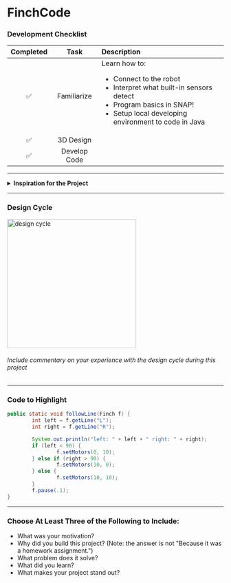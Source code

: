# FinchCode

### Development Checklist

| Completed | Task         | Description |
|:---------:| :-----------:|:------------|
|    ✅     | Familiarize  | Learn how to: <ul><li>Connect to the robot</li><li>Interpret what built-in sensors detect</li><li>Program basics in SNAP!</li><li>Setup local developing environment to code in Java</li></ul>|
|    ✅     | 3D Design    |             |
|    ✅️   | Develop Code |             |

---

<details>
<summary><strong>Inspiration for the Project</strong></summary>

I initially wanted to design a robot that would be able to move depending on the keys pr3ssed on the keyboard. However as it went on. I had used user input and decided to stick with it. Whenever the robot is about to hit something it would move towards another way. Thus far the code won't randomized which direction the Finch would go, and currently it will go towards north always. So basically it's just a Northward gps.
</details>

---

### Design Cycle
<img src="design_cycle.png" alt="design cycle" width="300" height="300">

###### Include commentary on your experience with the design cycle during this project

---

### Code to Highlight
```java
public static void followLine(Finch f) {
        int left = f.getLine("L");
        int right = f.getLine("R");

        System.out.println("left: " + left + " right: " + right);
        if (left < 90) {
                f.setMotors(0, 10);
        } else if (right > 90) {
                f.setMotors(10, 0);
        } else {
                f.setMotors(10, 10);
        }
        f.pause(.1);
}
```

---

### Choose At Least Three of the Following to Include:
- What was your motivation?
- Why did you build this project? (Note: the answer is not "Because it was a homework assignment.")
- What problem does it solve?
- What did you learn?
- What makes your project stand out?